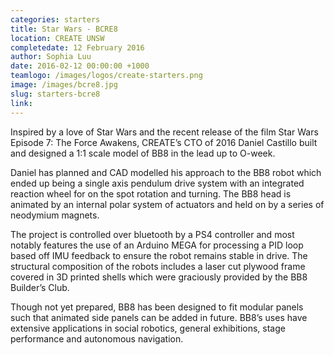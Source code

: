 ```yaml
---
categories: starters
title: Star Wars - BCRE8
location: CREATE UNSW
completedate: 12 February 2016
author: Sophia Luu
date: 2016-02-12 00:00:00 +1000
teamlogo: /images/logos/create-starters.png
image: /images/bcre8.jpg
slug: starters-bcre8
link:
---
```


<p>Inspired by a love of Star Wars and the recent release of the film Star Wars Episode 7: The Force Awakens, CREATE’s CTO of 2016 Daniel Castillo built and designed a 1:1 scale model of BB8 in the lead up to O-week.</p>
 <p>Daniel has planned and CAD modelled his approach to the BB8 robot which ended up being a single axis pendulum drive system with an integrated reaction wheel for on the spot rotation and turning. The BB8 head is animated by an internal polar system of actuators and held on by a series of neodymium magnets.</p>
 <p>The project is controlled over bluetooth by a PS4 controller and most notably features the use of an Arduino MEGA for processing a PID loop based off IMU feedback to ensure the robot remains stable in drive. The structural composition of the robots includes a laser cut plywood frame covered in 3D printed shells which were graciously provided by the BB8 Builder’s Club.</p>
  <p>Though not yet prepared, BB8 has been designed to fit modular panels such that animated side panels can be added in future. BB8’s uses have extensive applications in social robotics, general exhibitions, stage performance and autonomous navigation.</p>
